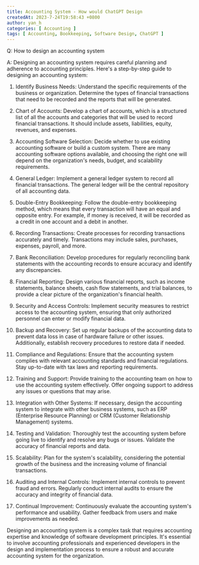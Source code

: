 ```yaml
---
title: Accounting System - How would ChatGPT Design
createdAt: 2023-7-24T19:58:43 +0800
author: yan_h
categories: [ Accounting ]
tags: [ Accounting, Bookkeeping, Software Design, ChatGPT ]
---
```


Q: How to design an accounting system

A: Designing an accounting system requires careful planning and adherence to accounting principles. Here's a
step-by-step guide to designing an accounting system:

1. Identify Business Needs:
   Understand the specific requirements of the business or organization. Determine the types of financial transactions
   that need to be recorded and the reports that will be generated.

2. Chart of Accounts:
   Develop a chart of accounts, which is a structured list of all the accounts and categories that will be used to
   record financial transactions. It should include assets, liabilities, equity, revenues, and expenses.

3. Accounting Software Selection:
   Decide whether to use existing accounting software or build a custom system. There are many accounting software
   options available, and choosing the right one will depend on the organization's needs, budget, and scalability
   requirements.

4. General Ledger:
   Implement a general ledger system to record all financial transactions. The general ledger will be the central
   repository of all accounting data.

5. Double-Entry Bookkeeping:
   Follow the double-entry bookkeeping method, which means that every transaction will have an equal and opposite entry.
   For example, if money is received, it will be recorded as a credit in one account and a debit in another.

6. Recording Transactions:
   Create processes for recording transactions accurately and timely. Transactions may include sales, purchases,
   expenses, payroll, and more.

7. Bank Reconciliation:
   Develop procedures for regularly reconciling bank statements with the accounting records to ensure accuracy and
   identify any discrepancies.

8. Financial Reporting:
   Design various financial reports, such as income statements, balance sheets, cash flow statements, and trial
   balances, to provide a clear picture of the organization's financial health.

9. Security and Access Controls:
   Implement security measures to restrict access to the accounting system, ensuring that only authorized personnel can
   enter or modify financial data.

10. Backup and Recovery:
    Set up regular backups of the accounting data to prevent data loss in case of hardware failure or other issues.
    Additionally, establish recovery procedures to restore data if needed.

11. Compliance and Regulations:
    Ensure that the accounting system complies with relevant accounting standards and financial regulations. Stay
    up-to-date with tax laws and reporting requirements.

12. Training and Support:
    Provide training to the accounting team on how to use the accounting system effectively. Offer ongoing support to
    address any issues or questions that may arise.

13. Integration with Other Systems:
    If necessary, design the accounting system to integrate with other business systems, such as ERP (Enterprise
    Resource Planning) or CRM (Customer Relationship Management) systems.

14. Testing and Validation:
    Thoroughly test the accounting system before going live to identify and resolve any bugs or issues. Validate the
    accuracy of financial reports and data.

15. Scalability:
    Plan for the system's scalability, considering the potential growth of the business and the increasing volume of
    financial transactions.

16. Auditing and Internal Controls:
    Implement internal controls to prevent fraud and errors. Regularly conduct internal audits to ensure the accuracy
    and integrity of financial data.

17. Continual Improvement:
    Continuously evaluate the accounting system's performance and usability. Gather feedback from users and make
    improvements as needed.

Designing an accounting system is a complex task that requires accounting expertise and knowledge of software
development principles. It's essential to involve accounting professionals and experienced developers in the design and
implementation process to ensure a robust and accurate accounting system for the organization.
